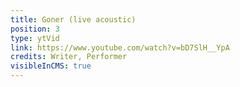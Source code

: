 ```yaml
---
title: Goner (live acoustic)
position: 3
type: ytVid
link: https://www.youtube.com/watch?v=bD7SlH__YpA
credits: Writer, Performer
visibleInCMS: true
---
```

